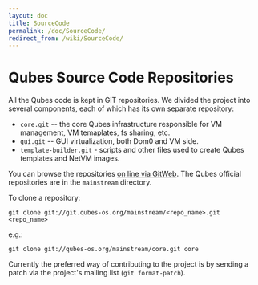 ```yaml
---
layout: doc
title: SourceCode
permalink: /doc/SourceCode/
redirect_from: /wiki/SourceCode/
---
```


Qubes Source Code Repositories
==============================

All the Qubes code is kept in GIT repositories. We divided the project into several components, each of which has its own separate repository:

-   `core.git` -- the core Qubes infrastructure responsible for VM management, VM temaplates, fs sharing, etc.
-   `gui.git` -- GUI virtualization, both Dom0 and VM side.
-   `template-builder.git` - scripts and other files used to create Qubes templates and NetVM images.

You can browse the repositories [on line via GitWeb](http://git.qubes-os.org/gitweb/). The Qubes official repositories are in the `mainstream` directory.

To clone a repository:

```
git clone git://git.qubes-os.org/mainstream/<repo_name>.git <repo_name>
```

e.g.:

```
git clone git://qubes-os.org/mainstream/core.git core
```

Currently the preferred way of contributing to the project is by sending a patch via the project's mailing list (`git format-patch`).
